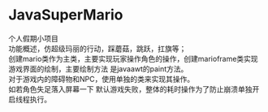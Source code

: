 # JavaSuperMario
个人假期小项目<br>
功能概述，仿超级玛丽的行动，踩蘑菇，跳跃，扛旗等； <br>
创建mario类作为主类，主要实现玩家操作角色的操作，创建marioframe类实现游戏界面的绘制，主要绘制方法 是javaawt的paint方法。<br>
对于游戏内的障碍物和NPC，使用单独的类来实现其操作。<br>
如若角色失足落入屏幕一下 默认游戏失败，整体的耗时操作为了防止崩溃单独开启线程执行。<br>
